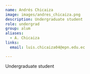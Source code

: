 ```yaml
---
name: Andrés Chicaiza
image: images/andres_chicaiza.png
description: Undergraduate student
role: undergrad
group: alum
aliases:
  - A. Chicaiza
links:
  email: luis.chicaiza04@epn.edu.ec

---
```


Undergraduate student
